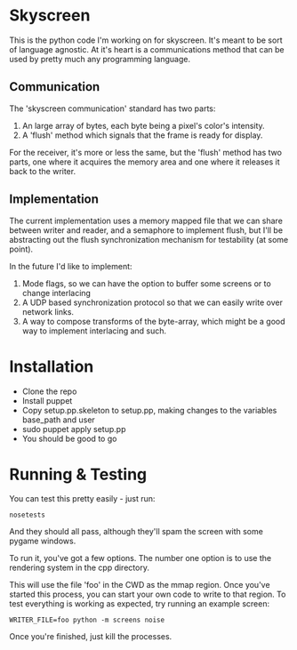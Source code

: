 # Skyscreen #
This is the python code I'm working on for skyscreen. It's meant to be sort of language agnostic. At it's heart is a communications method that can be used by pretty much any programming language.

## Communication ##
The 'skyscreen communication' standard has two parts:
1. An large array of bytes, each byte being a pixel's color's intensity. 
2. A 'flush' method which signals that the frame is ready for display.

For the receiver, it's more or less the same, but the 'flush' method has two parts, one where it acquires the memory area and one where it releases it back to the writer.

## Implementation ##
The current implementation uses a memory mapped file that we can share between writer and reader, and a semaphore to implement flush, but I'll be abstracting out the flush synchronization mechanism for testability (at some point).

In the future I'd like to implement:

1. Mode flags, so we can have the option to buffer some screens or to change interlacing
2. A UDP based synchronization protocol so that we can easily write over network links.
3. A way to compose transforms of the byte-array, which might be a good way to implement interlacing and such.

# Installation #

- Clone the repo
- Install puppet
- Copy setup.pp.skeleton to setup.pp, making changes to the variables base_path and user
- sudo puppet apply setup.pp
- You should be good to go

# Running & Testing #

You can test this pretty easily - just run:
 
    nosetests
    
And they should all pass, although they'll spam the screen with some pygame windows.

To run it, you've got a few options. The number one option is to use the rendering system in the cpp directory.

This will use the file 'foo' in the CWD as the mmap region. Once you've started this process, you can
start your own code to write to that region. To test everything is working as expected, try running 
an example screen:
    
    WRITER_FILE=foo python -m screens noise
    
Once you're finished, just kill the processes.

